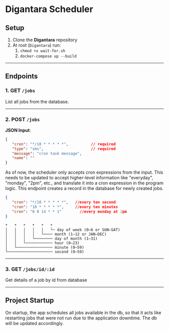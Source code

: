 # Digantara Scheduler

## Setup
1. Clone the **Digantara** repository  
2. At root (`Digantara`) run:
   1. `chmod +x wait-for.sh`
   2. `docker-compose up --build`

---

## Endpoints

### 1. **GET** `/jobs`
List all jobs from the database.

---

### 2. **POST** `/jobs`

**JSON Input**:
```json
{
   "cron": "*/10 * * * * *",          // required
   "type": "sms",                     // required
   "message": "cron task message",
   "name": ""
}
```
As of now, the scheduler only accepts cron expressions from the input. This needs to be updated to accept higher-level information like "everyday", "monday", "2pm", etc., and translate it into a cron expression in the program logic.
This endpoint creates a record in the database for newly created jobs.
```json
{
   "cron": "*/10 * * * * *",   //every ten second
   "cron": "10 * * * * *",     //every ten minutes
   "cron": "0 0 14 * * 1"        //every monday at 2pm
}
```
```
*   *   *   *   *   *
│   │   │   │   │   └─ day of week (0–6 or SUN–SAT)
│   │   │   │   └──── month (1–12 or JAN–DEC)
│   │   │   └──────── day of month (1–31)
│   │   └──────────── hour (0–23)
│   └──────────────── minute (0–59)
└──────────────────── second (0–59)
```

---

### 3. **GET** `/jobs/id/:id`
Get details of a job by id from database

---

## Project Startup
On startup, the app schedules all jobs available in the db, so that it acts like restarting jobs that were not run due to the application downtime. The db will be updated accordingly.

